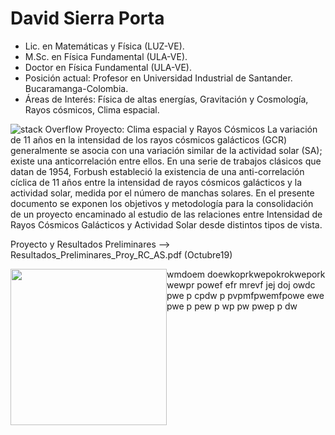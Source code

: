 # David Sierra Porta

- Lic. en Matemáticas y Física (LUZ-VE). 
- M.Sc. en Física Fundamental (ULA-VE). 
- Doctor en Física Fundamental (ULA-VE).
- Posición actual: Profesor en Universidad Industrial de Santander. Bucaramanga-Colombia.
- Áreas de Interés: Física de altas energías, Gravitación y Cosmología, Rayos cósmicos, Clima espacial.

![stack Overflow](https://mk0jobadderjftub56m0.kinstacdn.com/wp-content/uploads/stackoverflow.com-300.jpg)
Proyecto: Clima espacial y Rayos Cósmicos
La variación de 11 años en la intensidad de los rayos cósmicos galácticos (GCR) generalmente se asocia con una variación similar de la actividad solar (SA); existe una anticorrelación entre ellos. En una serie de trabajos clásicos que datan de 1954, Forbush estableció la existencia de una anti-correlación cíclica de 11 años entre la intensidad de rayos cósmicos galácticos y la actividad solar, medida por el número de manchas solares. En el presente documento se exponen los objetivos y metodología para la consolidación de un proyecto encaminado al estudio de las relaciones entre Intensidad de Rayos Cósmicos Galácticos y Actividad Solar desde distintos tipos de vista.

Proyecto y Resultados Preliminares --> Resultados_Preliminares_Proy_RC_AS.pdf (Octubre19)


<img src="https://mk0jobadderjftub56m0.kinstacdn.com/wp-content/uploads/stackoverflow.com-300.jpg" style="float:left" width="250" > wmdoem doewkoprkwepokrokwepork wewpr powef efr mrevf jej doj owdc pwe  p cpdw  p  pvpmfpwemfpowe ewe pwe  p pew   p wp pw pwep   p  dw  


